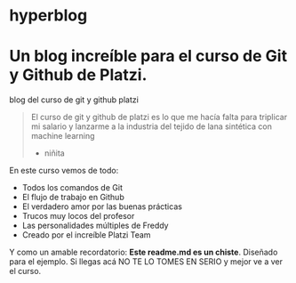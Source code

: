 # hyperblog

Un blog increíble para el curso de Git y Github de Platzi.
=======
blog del curso de git y github platzi

>El curso de git y github de platzi es lo que me hacía falta para triplicar mi salario y lanzarme a la industria del tejido de lana sintética con machine learning
> - niñita

En este curso vemos de todo:
- Todos los comandos de Git
- El flujo de trabajo en Github
- El verdadero amor por las buenas prácticas
- Trucos muy locos del profesor
- Las personalidades múltiples de Freddy
- Creado por el increíble Platzi Team

Y como un amable recordatorio: **Este readme.md es un chiste**. Diseñado para el ejemplo.  Si llegas acá NO TE LO TOMES EN SERIO y mejor ve a ver el curso.
